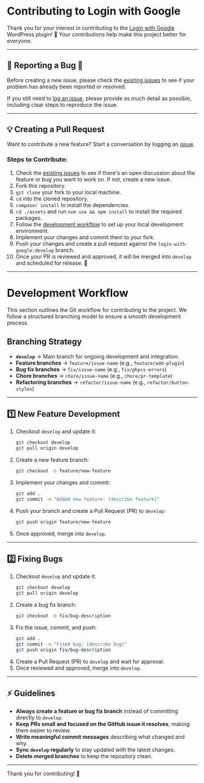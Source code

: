 # Contributing to Login with Google

Thank you for your interest in contributing to the [Login with Google](https://github.com/rtCamp/login-with-google) WordPress plugin! 🎉 Your contributions help make this project better for everyone.

---

## 📌 Reporting a Bug 🐞

Before creating a new issue, please check the [existing issues](https://github.com/rtCamp/login-with-google/issues) to see if your problem has already been reported or resolved.

If you still need to [log an issue](https://github.com/rtCamp/login-with-google/issues/new), please provide as much detail as possible, including clear steps to reproduce the issue.

---

## 💡 Creating a Pull Request

Want to contribute a new feature? Start a conversation by logging an [issue](https://github.com/rtCamp/login-with-google/issues).

### Steps to Contribute:

1. Check the [existing issues](https://github.com/rtCamp/login-with-google/issues) to see if there's an open discussion about the feature or bug you want to work on. If not, create a new issue.
2. Fork this repository.
3. `git clone` your fork to your local machine.
4. `cd` into the cloned repository.
5. `composer install` to install the dependencies.
6. `cd ./assets` and run `nvm use && npm install` to install the required packages.
7. Follow the [development workflow](#development-workflow) to set up your local development environment.
8. Implement your changes and commit them to your fork.
9. Push your changes and create a pull request against the `login-with-google:develop` branch.
10. Once your PR is reviewed and approved, it will be merged into `develop` and scheduled for release. 🎉

---

# Development Workflow

This section outlines the Git workflow for contributing to the project. We follow a structured branching model to ensure a smooth development process.

## Branching Strategy

- **`develop`** → Main branch for ongoing development and integration.
- **Feature branches** → `feature/issue-name` (e.g., `feature/add-plugin`)
- **Bug fix branches** → `fix/issue-name` (e.g., `fix/phpcs-errors`)
- **Chore branches** → `chore/issue-name` (e.g., `chore/pr-template`)
- **Refactoring branches** → `refactor/issue-name` (e.g., `refactor/button-styles`)

---

## 1️⃣ New Feature Development

1. Checkout `develop` and update it:
   ```sh
   git checkout develop
   git pull origin develop
   ```
2. Create a new feature branch:
   ```sh
   git checkout -b feature/new-feature
   ```
3. Implement your changes and commit:
   ```sh
   git add .
   git commit -m "Added new feature: [describe feature]"
   ```
4. Push your branch and create a Pull Request (PR) to `develop`:
   ```sh
   git push origin feature/new-feature
   ```
5. Once approved, merge into `develop`.

---

## 2️⃣ Fixing Bugs

1. Checkout `develop` and update it:
   ```sh
   git checkout develop
   git pull origin develop
   ```
2. Create a bug fix branch:
   ```sh
   git checkout -b fix/bug-description
   ```
3. Fix the issue, commit, and push:
   ```sh
   git add .
   git commit -m "Fixed bug: [describe bug]"
   git push origin fix/bug-description
   ```
4. Create a Pull Request (PR) to `develop` and wait for approval.
5. Once reviewed and approved, merge into `develop`.

---

## ⚡ Guidelines

- **Always create a feature or bug fix branch** instead of committing directly to `develop`.
- **Keep PRs small and focused on the GitHub issue it resolves**, making them easier to review.
- **Write meaningful commit messages** describing what changed and why.
- **Sync `develop` regularly** to stay updated with the latest changes.
- **Delete merged branches** to keep the repository clean.

---

Thank you for contributing! 🙌
